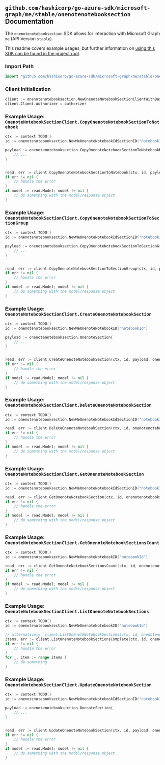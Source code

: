 
## `github.com/hashicorp/go-azure-sdk/microsoft-graph/me/stable/onenotenotebooksection` Documentation

The `onenotenotebooksection` SDK allows for interaction with Microsoft Graph `me` (API Version `stable`).

This readme covers example usages, but further information on [using this SDK can be found in the project root](https://github.com/hashicorp/go-azure-sdk/tree/main/docs).

### Import Path

```go
import "github.com/hashicorp/go-azure-sdk/microsoft-graph/me/stable/onenotenotebooksection"
```


### Client Initialization

```go
client := onenotenotebooksection.NewOnenoteNotebookSectionClientWithBaseURI("https://graph.microsoft.com")
client.Client.Authorizer = authorizer
```


### Example Usage: `OnenoteNotebookSectionClient.CopyOnenoteNotebookSectionToNotebook`

```go
ctx := context.TODO()
id := onenotenotebooksection.NewMeOnenoteNotebookIdSectionID("notebookId", "onenoteSectionId")

payload := onenotenotebooksection.CopyOnenoteNotebookSectionToNotebookRequest{
	// ...
}


read, err := client.CopyOnenoteNotebookSectionToNotebook(ctx, id, payload, onenotenotebooksection.DefaultCopyOnenoteNotebookSectionToNotebookOperationOptions())
if err != nil {
	// handle the error
}
if model := read.Model; model != nil {
	// do something with the model/response object
}
```


### Example Usage: `OnenoteNotebookSectionClient.CopyOnenoteNotebookSectionToSectionGroup`

```go
ctx := context.TODO()
id := onenotenotebooksection.NewMeOnenoteNotebookIdSectionID("notebookId", "onenoteSectionId")

payload := onenotenotebooksection.CopyOnenoteNotebookSectionToSectionGroupRequest{
	// ...
}


read, err := client.CopyOnenoteNotebookSectionToSectionGroup(ctx, id, payload, onenotenotebooksection.DefaultCopyOnenoteNotebookSectionToSectionGroupOperationOptions())
if err != nil {
	// handle the error
}
if model := read.Model; model != nil {
	// do something with the model/response object
}
```


### Example Usage: `OnenoteNotebookSectionClient.CreateOnenoteNotebookSection`

```go
ctx := context.TODO()
id := onenotenotebooksection.NewMeOnenoteNotebookID("notebookId")

payload := onenotenotebooksection.OnenoteSection{
	// ...
}


read, err := client.CreateOnenoteNotebookSection(ctx, id, payload, onenotenotebooksection.DefaultCreateOnenoteNotebookSectionOperationOptions())
if err != nil {
	// handle the error
}
if model := read.Model; model != nil {
	// do something with the model/response object
}
```


### Example Usage: `OnenoteNotebookSectionClient.DeleteOnenoteNotebookSection`

```go
ctx := context.TODO()
id := onenotenotebooksection.NewMeOnenoteNotebookIdSectionID("notebookId", "onenoteSectionId")

read, err := client.DeleteOnenoteNotebookSection(ctx, id, onenotenotebooksection.DefaultDeleteOnenoteNotebookSectionOperationOptions())
if err != nil {
	// handle the error
}
if model := read.Model; model != nil {
	// do something with the model/response object
}
```


### Example Usage: `OnenoteNotebookSectionClient.GetOnenoteNotebookSection`

```go
ctx := context.TODO()
id := onenotenotebooksection.NewMeOnenoteNotebookIdSectionID("notebookId", "onenoteSectionId")

read, err := client.GetOnenoteNotebookSection(ctx, id, onenotenotebooksection.DefaultGetOnenoteNotebookSectionOperationOptions())
if err != nil {
	// handle the error
}
if model := read.Model; model != nil {
	// do something with the model/response object
}
```


### Example Usage: `OnenoteNotebookSectionClient.GetOnenoteNotebookSectionsCount`

```go
ctx := context.TODO()
id := onenotenotebooksection.NewMeOnenoteNotebookID("notebookId")

read, err := client.GetOnenoteNotebookSectionsCount(ctx, id, onenotenotebooksection.DefaultGetOnenoteNotebookSectionsCountOperationOptions())
if err != nil {
	// handle the error
}
if model := read.Model; model != nil {
	// do something with the model/response object
}
```


### Example Usage: `OnenoteNotebookSectionClient.ListOnenoteNotebookSections`

```go
ctx := context.TODO()
id := onenotenotebooksection.NewMeOnenoteNotebookID("notebookId")

// alternatively `client.ListOnenoteNotebookSections(ctx, id, onenotenotebooksection.DefaultListOnenoteNotebookSectionsOperationOptions())` can be used to do batched pagination
items, err := client.ListOnenoteNotebookSectionsComplete(ctx, id, onenotenotebooksection.DefaultListOnenoteNotebookSectionsOperationOptions())
if err != nil {
	// handle the error
}
for _, item := range items {
	// do something
}
```


### Example Usage: `OnenoteNotebookSectionClient.UpdateOnenoteNotebookSection`

```go
ctx := context.TODO()
id := onenotenotebooksection.NewMeOnenoteNotebookIdSectionID("notebookId", "onenoteSectionId")

payload := onenotenotebooksection.OnenoteSection{
	// ...
}


read, err := client.UpdateOnenoteNotebookSection(ctx, id, payload, onenotenotebooksection.DefaultUpdateOnenoteNotebookSectionOperationOptions())
if err != nil {
	// handle the error
}
if model := read.Model; model != nil {
	// do something with the model/response object
}
```
